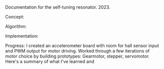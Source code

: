 Documentation for the self-tuning resonator.  2023.

Concept:

Algorithm:

Implementation:

Progress:
I created an accelerometer board with room for hall sensor input and PWM output for motor driving.  Worked through a few iterations of motor choice by building prototypes:  Gearmotor, stepper, servomotor.  Here's a summary of what I've learned and


